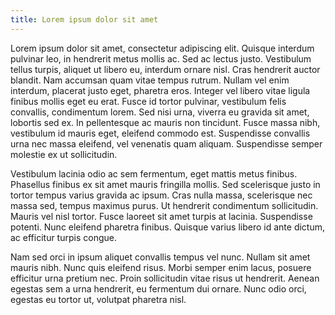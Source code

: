 ```yaml
---
title: Lorem ipsum dolor sit amet
---
```


Lorem ipsum dolor sit amet, consectetur adipiscing elit. Quisque interdum pulvinar leo, in hendrerit metus mollis ac. Sed ac lectus justo. Vestibulum tellus turpis, aliquet ut libero eu, interdum ornare nisl. Cras hendrerit auctor blandit. Nam accumsan quam vitae tempus rutrum. Nullam vel enim interdum, placerat justo eget, pharetra eros. Integer vel libero vitae ligula finibus mollis eget eu erat. Fusce id tortor pulvinar, vestibulum felis convallis, condimentum lorem. Sed nisi urna, viverra eu gravida sit amet, lobortis sed ex. In pellentesque ac mauris non tincidunt. Fusce massa nibh, vestibulum id mauris eget, eleifend commodo est. Suspendisse convallis urna nec massa eleifend, vel venenatis quam aliquam. Suspendisse semper molestie ex ut sollicitudin.

Vestibulum lacinia odio ac sem fermentum, eget mattis metus finibus. Phasellus finibus ex sit amet mauris fringilla mollis. Sed scelerisque justo in tortor tempus varius gravida ac ipsum. Cras nulla massa, scelerisque nec massa sed, tempus maximus purus. Ut hendrerit condimentum sollicitudin. Mauris vel nisl tortor. Fusce laoreet sit amet turpis at lacinia. Suspendisse potenti. Nunc eleifend pharetra finibus. Quisque varius libero id ante dictum, ac efficitur turpis congue.

Nam sed orci in ipsum aliquet convallis tempus vel nunc. Nullam sit amet mauris nibh. Nunc quis eleifend risus. Morbi semper enim lacus, posuere efficitur urna pretium nec. Proin sollicitudin vitae risus ut hendrerit. Aenean egestas sem a urna hendrerit, eu fermentum dui ornare. Nunc odio orci, egestas eu tortor ut, volutpat pharetra nisl.